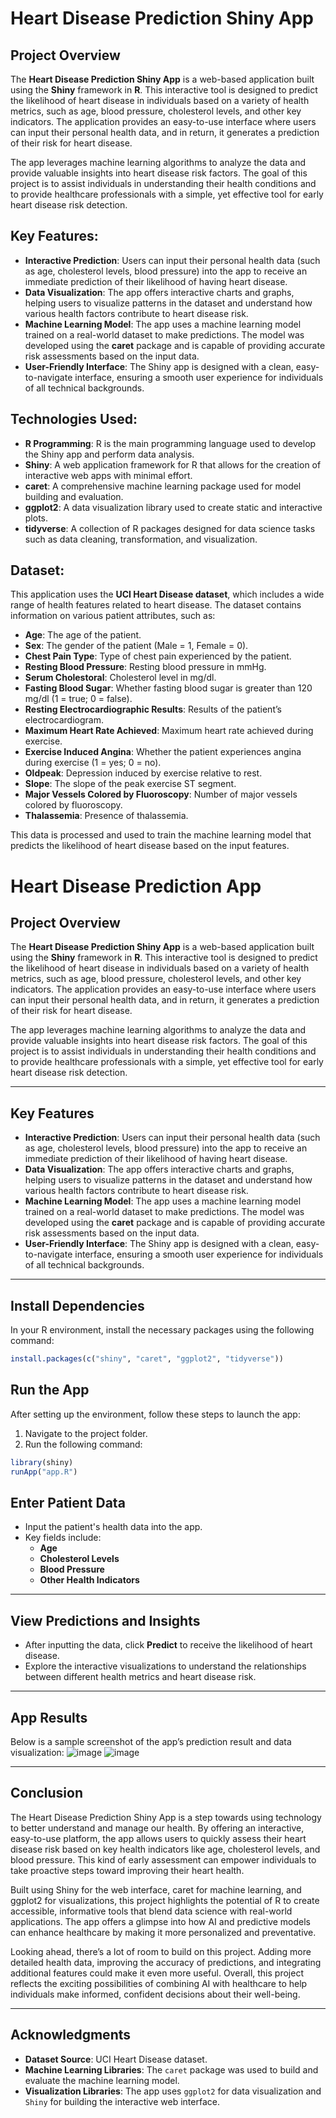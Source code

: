 
# Heart Disease Prediction Shiny App

## Project Overview
The **Heart Disease Prediction Shiny App** is a web-based application built using the **Shiny** framework in **R**. This interactive tool is designed to predict the likelihood of heart disease in individuals based on a variety of health metrics, such as age, blood pressure, cholesterol levels, and other key indicators. The application provides an easy-to-use interface where users can input their personal health data, and in return, it generates a prediction of their risk for heart disease.

The app leverages machine learning algorithms to analyze the data and provide valuable insights into heart disease risk factors. The goal of this project is to assist individuals in understanding their health conditions and to provide healthcare professionals with a simple, yet effective tool for early heart disease risk detection.

## Key Features:
- **Interactive Prediction**: Users can input their personal health data (such as age, cholesterol levels, blood pressure) into the app to receive an immediate prediction of their likelihood of having heart disease.
- **Data Visualization**: The app offers interactive charts and graphs, helping users to visualize patterns in the dataset and understand how various health factors contribute to heart disease risk.
- **Machine Learning Model**: The app uses a machine learning model trained on a real-world dataset to make predictions. The model was developed using the **caret** package and is capable of providing accurate risk assessments based on the input data.
- **User-Friendly Interface**: The Shiny app is designed with a clean, easy-to-navigate interface, ensuring a smooth user experience for individuals of all technical backgrounds.

## Technologies Used:
- **R Programming**: R is the main programming language used to develop the Shiny app and perform data analysis.
- **Shiny**: A web application framework for R that allows for the creation of interactive web apps with minimal effort.
- **caret**: A comprehensive machine learning package used for model building and evaluation.
- **ggplot2**: A data visualization library used to create static and interactive plots.
- **tidyverse**: A collection of R packages designed for data science tasks such as data cleaning, transformation, and visualization.

## Dataset:
This application uses the **UCI Heart Disease dataset**, which includes a wide range of health features related to heart disease. The dataset contains information on various patient attributes, such as:
- **Age**: The age of the patient.
- **Sex**: The gender of the patient (Male = 1, Female = 0).
- **Chest Pain Type**: Type of chest pain experienced by the patient.
- **Resting Blood Pressure**: Resting blood pressure in mmHg.
- **Serum Cholestoral**: Cholesterol level in mg/dl.
- **Fasting Blood Sugar**: Whether fasting blood sugar is greater than 120 mg/dl (1 = true; 0 = false).
- **Resting Electrocardiographic Results**: Results of the patient’s electrocardiogram.
- **Maximum Heart Rate Achieved**: Maximum heart rate achieved during exercise.
- **Exercise Induced Angina**: Whether the patient experiences angina during exercise (1 = yes; 0 = no).
- **Oldpeak**: Depression induced by exercise relative to rest.
- **Slope**: The slope of the peak exercise ST segment.
- **Major Vessels Colored by Fluoroscopy**: Number of major vessels colored by fluoroscopy.
- **Thalassemia**: Presence of thalassemia.

This data is processed and used to train the machine learning model that predicts the likelihood of heart disease based on the input features.

# Heart Disease Prediction App

## Project Overview

The **Heart Disease Prediction Shiny App** is a web-based application built using the **Shiny** framework in **R**. This interactive tool is designed to predict the likelihood of heart disease in individuals based on a variety of health metrics, such as age, blood pressure, cholesterol levels, and other key indicators. The application provides an easy-to-use interface where users can input their personal health data, and in return, it generates a prediction of their risk for heart disease.

The app leverages machine learning algorithms to analyze the data and provide valuable insights into heart disease risk factors. The goal of this project is to assist individuals in understanding their health conditions and to provide healthcare professionals with a simple, yet effective tool for early heart disease risk detection.

---

## Key Features

- **Interactive Prediction**: Users can input their personal health data (such as age, cholesterol levels, blood pressure) into the app to receive an immediate prediction of their likelihood of having heart disease.
- **Data Visualization**: The app offers interactive charts and graphs, helping users to visualize patterns in the dataset and understand how various health factors contribute to heart disease risk.
- **Machine Learning Model**: The app uses a machine learning model trained on a real-world dataset to make predictions. The model was developed using the **caret** package and is capable of providing accurate risk assessments based on the input data.
- **User-Friendly Interface**: The Shiny app is designed with a clean, easy-to-navigate interface, ensuring a smooth user experience for individuals of all technical backgrounds.

---

## Install Dependencies

In your R environment, install the necessary packages using the following command:

```r
install.packages(c("shiny", "caret", "ggplot2", "tidyverse"))
```

## Run the App

After setting up the environment, follow these steps to launch the app:

1. Navigate to the project folder.
2. Run the following command:

```r
library(shiny)
runApp("app.R")
```



## Enter Patient Data

- Input the patient's health data into the app.
- Key fields include:
  - **Age**
  - **Cholesterol Levels**
  - **Blood Pressure**
  - **Other Health Indicators**

---

## View Predictions and Insights

- After inputting the data, click **Predict** to receive the likelihood of heart disease.
- Explore the interactive visualizations to understand the relationships between different health metrics and heart disease risk.

---

## App Results

Below is a sample screenshot of the app’s prediction result and data visualization:
![image](https://github.com/user-attachments/assets/ea8cd152-a0c7-41b3-b6f3-1b280b5da27e)
![image](https://github.com/user-attachments/assets/d782890c-35f1-4ed7-8a76-89b48b153bc6)


---
## Conclusion

The Heart Disease Prediction Shiny App is a step towards using technology to better understand and manage our health. By offering an interactive, easy-to-use platform, the app allows users to quickly assess their heart disease risk based on key health indicators like age, cholesterol levels, and blood pressure. This kind of early assessment can empower individuals to take proactive steps toward improving their heart health.

Built using Shiny for the web interface, caret for machine learning, and ggplot2 for visualizations, this project highlights the potential of R to create accessible, informative tools that blend data science with real-world applications. The app offers a glimpse into how AI and predictive models can enhance healthcare by making it more personalized and preventative.

Looking ahead, there’s a lot of room to build on this project. Adding more detailed health data, improving the accuracy of predictions, and integrating additional features could make it even more useful. Overall, this project reflects the exciting possibilities of combining AI with healthcare to help individuals make informed, confident decisions about their well-being.

---

## Acknowledgments

- **Dataset Source**: UCI Heart Disease dataset.
- **Machine Learning Libraries**: The `caret` package was used to build and evaluate the machine learning model.
- **Visualization Libraries**: The app uses `ggplot2` for data visualization and `Shiny` for building the interactive web interface.


